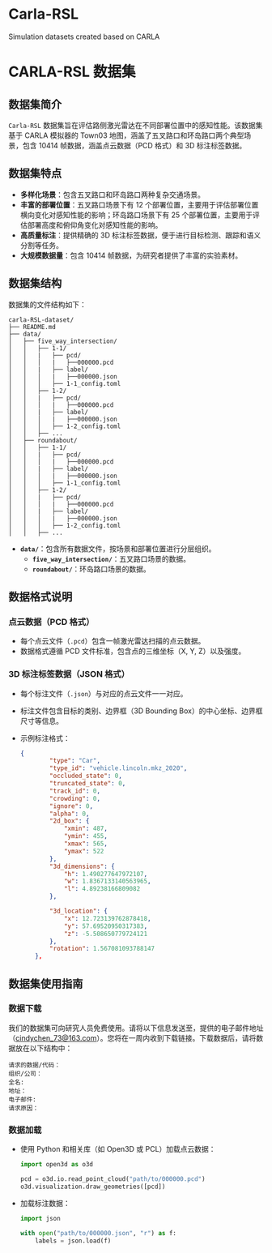 # Carla-RSL
Simulation datasets created based on CARLA

# CARLA-RSL 数据集

## 数据集简介

`Carla-RSL` 数据集旨在评估路侧激光雷达在不同部署位置中的感知性能。该数据集基于 CARLA 模拟器的 Town03 地图，涵盖了五叉路口和环岛路口两个典型场景，包含 10414 帧数据，涵盖点云数据（PCD 格式）和 3D 标注标签数据。

## 数据集特点

- **多样化场景**：包含五叉路口和环岛路口两种复杂交通场景。
- **丰富的部署位置**：五叉路口场景下有 12 个部署位置，主要用于评估部署位置横向变化对感知性能的影响；环岛路口场景下有 25 个部署位置，主要用于评估部署高度和俯仰角变化对感知性能的影响。
- **高质量标注**：提供精确的 3D 标注标签数据，便于进行目标检测、跟踪和语义分割等任务。
- **大规模数据量**：包含 10414 帧数据，为研究者提供了丰富的实验素材。

## 数据集结构

数据集的文件结构如下：

```
carla-RSL-dataset/
├── README.md
├── data/
│   ├── five_way_intersection/
│   │   ├── 1-1/
│   │   |   ├── pcd/
│   │   │   |   ├──000000.pcd
│   │   |   ├── label/
│   │   │   |   ├──000000.json
│   │   │   ├── 1-1_config.toml
│   │   ├── 1-2/
│   │   |   ├── pcd/
│   │   │   |   ├──000000.pcd
│   │   |   ├── label/
│   │   │   |   ├──000000.json
│   │   │   ├── 1-2_config.toml
│   │   ├── ...
│   ├── roundabout/
│   │   ├── 1-1/
│   │   |   ├── pcd/
│   │   │   |   ├──000000.pcd
│   │   |   ├── label/
│   │   │   |   ├──000000.json
│   │   │   ├── 1-1_config.toml
│   │   ├── 1-2/
│   │   |   ├── pcd/
│   │   │   |   ├──000000.pcd
│   │   |   ├── label/
│   │   │   |   ├──000000.json
│   │   │   ├── 1-2_config.toml
│   │   ├── ...
```

- **`data/`**：包含所有数据文件，按场景和部署位置进行分层组织。
  - **`five_way_intersection/`**：五叉路口场景的数据。
  - **`roundabout/`**：环岛路口场景的数据。

## 数据格式说明

### 点云数据（PCD 格式）

- 每个点云文件（`.pcd`）包含一帧激光雷达扫描的点云数据。
- 数据格式遵循 PCD 文件标准，包含点的三维坐标（X, Y, Z）以及强度。

### 3D 标注标签数据（JSON 格式）

- 每个标注文件（`.json`）与对应的点云文件一一对应。

- 标注文件包含目标的类别、边界框（3D Bounding Box）的中心坐标、边界框尺寸等信息。

- 示例标注格式：

  ```json
  {
          "type": "Car",
          "type_id": "vehicle.lincoln.mkz_2020",
          "occluded_state": 0,
          "truncated_state": 0,
          "track_id": 0,
          "crowding": 0,
          "ignore": 0,
          "alpha": 0,
          "2d_box": {
              "xmin": 487,
              "ymin": 455,
              "xmax": 565,
              "ymax": 522
          },
          "3d_dimensions": {
              "h": 1.490277647972107,
              "w": 1.8367133140563965,
              "l": 4.89238166809082
          },
  
          "3d_location": {
              "x": 12.723139762878418,
              "y": 57.69520950317383,
              "z": -5.508650779724121
          },
          "rotation": 1.567081093788147
      },
  
  ```

## 数据集使用指南

### 数据下载

我们的数据集可向研究人员免费使用。请将以下信息发送至，提供的电子邮件地址（cindychen_73@163.com）。您将在一周内收到下载链接。下载数据后，请将数据放在以下结构中：

```
请求的数据/代码：
组织/公司：
全名:
地址：
电子邮件:
请求原因：
```

### 数据加载

- 使用 Python 和相关库（如 Open3D 或 PCL）加载点云数据：

  ```python
  import open3d as o3d
  
  pcd = o3d.io.read_point_cloud("path/to/000000.pcd")
  o3d.visualization.draw_geometries([pcd])
  ```

- 加载标注数据：

  ```python
  import json
  
  with open("path/to/000000.json", "r") as f:
      labels = json.load(f)
  ```
